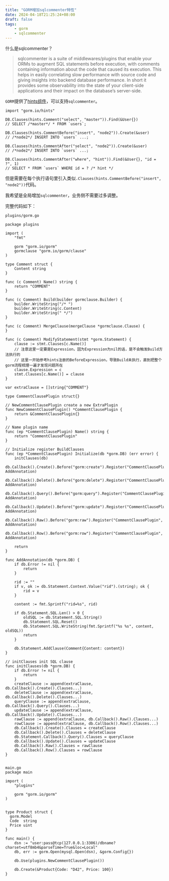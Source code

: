```yaml
---
title: "GORM增加sqlcommenter特性"
date: 2024-04-18T21:25:24+08:00
draft: false
tags:
    - gorm
    - sqlcommenter
---
```


什么是sqlcommenter？

> sqlcommenter is a suite of middlewares/plugins that enable your ORMs to augment SQL statements before execution, with comments containing information about the code that caused its execution. This helps in easily correlating slow performance with source code and giving insights into backend database performance. In short it provides some observability into the state of your client-side applications and their impact on the database’s server-side.

`GORM`提供了[hints组件](https://github.com/go-gorm/hints)，可以支持`sqlcommenter`。

```
import "gorm.io/hints"

DB.Clauses(hints.Comment("select", "master")).Find(&User{})
// SELECT /*master*/ * FROM `users`;

DB.Clauses(hints.CommentBefore("insert", "node2")).Create(&user)
// /*node2*/ INSERT INTO `users` ...;

DB.Clauses(hints.CommentAfter("select", "node2")).Create(&user)
// /*node2*/ INSERT INTO `users` ...;

DB.Clauses(hints.CommentAfter("where", "hint")).Find(&User{}, "id = ?", 1)
// SELECT * FROM `users` WHERE id = ? /* hint */
```

但是需要在每个执行语句里引入类似`.Clauses(hints.CommentBefore("insert", "node2"))`代码。

我希望是全局增加`sqlcommenter`，业务侧不需要过多调整。

完整代码如下：

```
plugins/gorm.go

package plugins

import (
	"fmt"

	gorm "gorm.io/gorm"
	gormclause "gorm.io/gorm/clause"
)

type Comment struct {
	Content string
}

func (c Comment) Name() string {
	return "COMMENT"
}

func (c Comment) Build(builder gormclause.Builder) {
	builder.WriteString("/* ")
	builder.WriteString(c.Content)
	builder.WriteString(" */")
}

func (c Comment) MergeClause(mergeClause *gormclause.Clause) {
}

func (c Comment) ModifyStatement(stmt *gorm.Statement) {
	clause := stmt.Clauses[c.Name()]
    // 注意这里一定要是Expression，因为Expression为nil的话，是不会触发Build方法执行的
    // 这里一开始参考hints注册的BeforeExpression，导致Build未执行，直到把整个gorm流程梳理一遍才发现问题所在
	clause.Expression = c
	stmt.Clauses[c.Name()] = clause
}

var extraClause = []string{"COMMENT"}

type CommentClausePlugin struct{}

// NewCommentClausePlugin create a new ExtraPlugin
func NewCommentClausePlugin() *CommentClausePlugin {
	return &CommentClausePlugin{}
}

// Name plugin name
func (ep *CommentClausePlugin) Name() string {
	return "CommentClausePlugin"
}

// Initialize register BuildClauses
func (ep *CommentClausePlugin) Initialize(db *gorm.DB) (err error) {
	initClauses(db)
	db.Callback().Create().Before("gorm:create").Register("CommentClausePlugin", AddAnnotation)
	db.Callback().Delete().Before("gorm:delete").Register("CommentClausePlugin", AddAnnotation)
	db.Callback().Query().Before("gorm:query").Register("CommentClausePlugin", AddAnnotation)
	db.Callback().Update().Before("gorm:update").Register("CommentClausePlugin", AddAnnotation)
	db.Callback().Raw().Before("gorm:raw").Register("CommentClausePlugin", AddAnnotation)
	db.Callback().Row().Before("gorm:row").Register("CommentClausePlugin", AddAnnotation)

	return
}

func AddAnnotation(db *gorm.DB) {
	if db.Error != nil {
		return
	}

	rid := ""
	if v, ok := db.Statement.Context.Value("rid").(string); ok {
		rid = v
	}

	content := fmt.Sprintf("rid=%s", rid)

	if db.Statement.SQL.Len() > 0 {
		oldSQL := db.Statement.SQL.String()
		db.Statement.SQL.Reset()
		db.Statement.SQL.WriteString(fmt.Sprintf("%s %s", content, oldSQL))
		return
	}

	db.Statement.AddClause(Comment{Content: content})
}

// initClauses init SQL clause
func initClauses(db *gorm.DB) {
	if db.Error != nil {
		return
	}
	createClause := append(extraClause, db.Callback().Create().Clauses...)
	deleteClause := append(extraClause, db.Callback().Delete().Clauses...)
	queryClause := append(extraClause, db.Callback().Query().Clauses...)
	updateClause := append(extraClause, db.Callback().Update().Clauses...)
	rawClause := append(extraClause, db.Callback().Raw().Clauses...)
	rowClause := append(extraClause, db.Callback().Row().Clauses...)
	db.Callback().Create().Clauses = createClause
	db.Callback().Delete().Clauses = deleteClause
	db.Statement.Callback().Query().Clauses = queryClause
	db.Callback().Update().Clauses = updateClause
	db.Callback().Raw().Clauses = rawClause
	db.Callback().Row().Clauses = rowClause
}


main.go
package main

import (
    "plugins"

	gorm "gorm.io/gorm"
)


type Product struct {
  gorm.Model
  Code  string
  Price uint
}

func main() {
    dsn := "user:pass@tcp(127.0.0.1:3306)/dbname?charset=utf8mb4&parseTime=True&loc=Local"
    db, err := gorm.Open(mysql.Open(dsn), &gorm.Config{})

    db.Use(plugins.NewCommentClausePlugin())

    db.Create(&Product{Code: "D42", Price: 100})
}
```